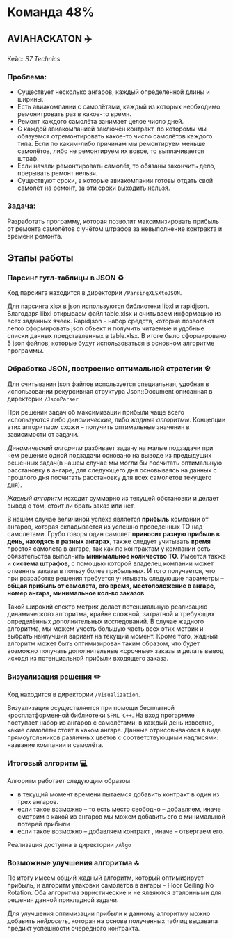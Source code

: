 # Команда 48%
## AVIAHACKATON  :airplane:
Кейс: *S7 Technics*
### Проблема:
* Существует несколько ангаров, каждый определенной длины и ширины.
* Есть авиакомпании с самолётами, каждый из которых необходимо ремонитровать раз в какое-то время.
* Ремонт каждого самолёта занимает целое число дней.
* С каждой авиакомпанией заключён контракт, по которомы мы обязуемся отремонтировать какое-то число самолётов каждого типа. Если по каким-либо причинам мы ремонтируем меньше самолётов, либо не ремонтируем их вовсе, то выплачивается штраф.
* Если начали ремонтировать самолёт, то обязаны закончить дело, прерывать ремонт нельзя.
* Существуют сроки, в которые авиакомпании готовы отдать свой самолёт на ремонт, за эти сроки выходить нельзя.
### Задача:
Разработать программу, которая позволит максимизировать прибыль от ремонта самолётов с учётом штрафов за невыполнение контракта и времени ремонта.
## Этапы работы
### Парсинг гугл-таблицы в JSON :recycle:
Код парсинга находится в директории ```/ParsingXLSXtoJSON```.

Для парсинга xlsx в json используются библиотеки libxl и rapidjson. Благодаря libxl открываем файл table.xlsx и считываем информацию из всех заданных ячеек. Rapidjson - набор средств, которые позволяют легко сформировать json объект и получить читаемые и удобные списки данных представленных в table.xlsx. В итоге было сформировано 5 json файлов, которые будут использоваться в основном алгоритме программы.
### Обработка JSON, построение оптимальной стратегии :gear:
Для считывания json файлов используется специальная, удобная в использовании рекурсивная структура Json::Document описанная в директории ```/JsonParser``` 

При решении задач об максимизации прибыли чаще всего используются либо *динамические*, либо *жадные алгоритмы*. Концепции этих алгоритмом схожи – получить оптимальные значения в зависимости от задачи. 

*Динамический алгоритм* разбивает задачу на малые подзадачи при чем решение одной подзадачи основано на выводе из предыдущих решенных задач(в нашем случае мы могли бы посчитать оптимальную расстановку в ангаре, для следующего дня основываясь на данных с прошлого дня посчитать расстановку для всех самолетов текущего дня).

*Жадный алгоритм* исходит суммарно из текущей обстановки и делает вывод о том, стоит ли брать заказ или нет.

В нашем случае величиной успеха является **прибыль** компании от ангаров, которая складывается из успешно проведенных ТО над самолетами. Грубо говоря один самолет **приносит разную прибыль в день, находясь в разных ангарах**, также следует учитывать **время** простоя самолета в ангаре, так как по контрактам у компании есть обязательства выполнить **минимальное количество ТО**. Имеется также и **система штрафов**, с помощью которой владелец компании может отменять заказы в пользу более прибыльных. И того получается, что при разработке решения требуется учитывать следующие параметры – **общая прибыль от самолета, его время, местоположение в ангаре, номер ангара, минимальное кол-во заказов**.

Такой широкий спектр метрик делает потенциальную реализацию динамического алгоритма, крайне сложной, затратной и требующих определённых дополнительных исследований. В случае жадного алгоритма, мы можем учесть большую часть всех этих метрик и выбрать наилучший вариант на текущий момент. Кроме того, жадный алгоритм может быть оптимизирован таким образом, что будет возможно получать дополнительные «срочные» заказы и делать вывод исходя из потенциальной прибыли входящего заказа.

### Визуализация решения :pencil2:
Код находится в директории ```/Visualization```.

Визуализация осуществляется при помощи бесплатной кросплатформенной библиотеки ```SFML C++```.
На вход прогармме поступает набор из ангаров с самолётами: в каждый день известно, какие самолёты стоят в каком ангаре.
Данные отрисовываются в виде прямоугольников различных цветов с соответствующими надписями: название компании и самолёта.

### Итоговый алгоритм :computer:
Алгоритм работает следующим образом
* в текущий момент времени пытаемся добавить контракт в один из трех ангаров.
* если такое возможно – то есть место свободно – добавляем, иначе смотрим в какой из ангаров мы можем добавить его с минимальной потерей прибыли
* если такое возможно – добавляем контракт , иначе – отвергаем его.

Реализация доступна в директории ```/Algo```

### Возможные улучшения алгоритма :top:

По итогу имеем общий жадный алгоритм, который оптимизирует прибыль, и алгоритм упаковки самолетов в ангары - Floor Сeiling No Rotation.
Оба алгоритма эвристические и не ялвяются эталонными для решения данной прикладной задачи.

Для улучшения оптимизации прибыли к данному алгоритму можно добавить *нейросеть*, которая на основе полученных таблиц выдавала предикт успешности очередного контракта.
